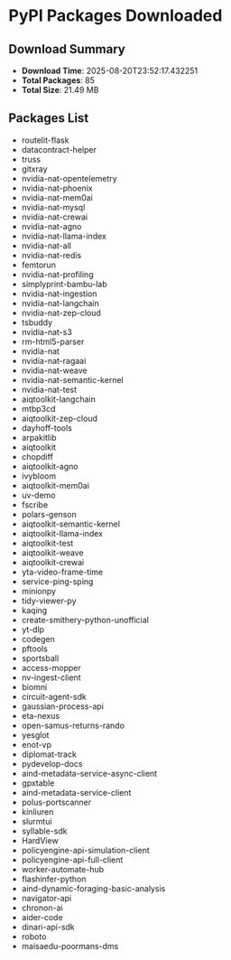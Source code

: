 # PyPI Packages Downloaded

## Download Summary
- **Download Time**: 2025-08-20T23:52:17.432251
- **Total Packages**: 85
- **Total Size**: 21.49 MB

## Packages List
- routelit-flask
- datacontract-helper
- truss
- gitxray
- nvidia-nat-opentelemetry
- nvidia-nat-phoenix
- nvidia-nat-mem0ai
- nvidia-nat-mysql
- nvidia-nat-crewai
- nvidia-nat-agno
- nvidia-nat-llama-index
- nvidia-nat-all
- nvidia-nat-redis
- femtorun
- nvidia-nat-profiling
- simplyprint-bambu-lab
- nvidia-nat-ingestion
- nvidia-nat-langchain
- nvidia-nat-zep-cloud
- tsbuddy
- nvidia-nat-s3
- rm-html5-parser
- nvidia-nat
- nvidia-nat-ragaai
- nvidia-nat-weave
- nvidia-nat-semantic-kernel
- nvidia-nat-test
- aiqtoolkit-langchain
- mtbp3cd
- aiqtoolkit-zep-cloud
- dayhoff-tools
- arpakitlib
- aiqtoolkit
- chopdiff
- aiqtoolkit-agno
- ivybloom
- aiqtoolkit-mem0ai
- uv-demo
- fscribe
- polars-genson
- aiqtoolkit-semantic-kernel
- aiqtoolkit-llama-index
- aiqtoolkit-test
- aiqtoolkit-weave
- aiqtoolkit-crewai
- yta-video-frame-time
- service-ping-sping
- minionpy
- tidy-viewer-py
- kaqing
- create-smithery-python-unofficial
- yt-dlp
- codegen
- pftools
- sportsball
- access-mopper
- nv-ingest-client
- biomni
- circuit-agent-sdk
- gaussian-process-api
- eta-nexus
- open-samus-returns-rando
- yesglot
- enot-vp
- diplomat-track
- pydevelop-docs
- aind-metadata-service-async-client
- gpxtable
- aind-metadata-service-client
- polus-portscanner
- kinliuren
- slurmtui
- syllable-sdk
- HardView
- policyengine-api-simulation-client
- policyengine-api-full-client
- worker-automate-hub
- flashinfer-python
- aind-dynamic-foraging-basic-analysis
- navigator-api
- chronon-ai
- aider-code
- dinari-api-sdk
- roboto
- maisaedu-poormans-dms
